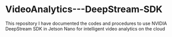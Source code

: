 # VideoAnalytics---DeepStream-SDK
This repository I have documented the codes and procedures to use NVIDIA DeepStream SDK in Jetson Nano for intelligent video analytics on the cloud
